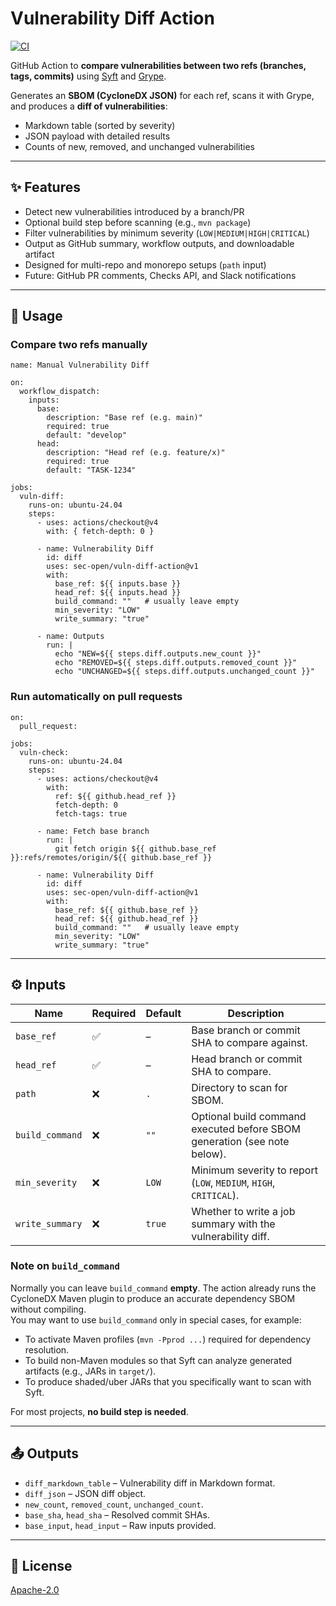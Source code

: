 # Vulnerability Diff Action

[![CI](https://github.com/sec-open/vuln-diff-action/actions/workflows/ci.yml/badge.svg?branch=main)](https://github.com/sec-open/vuln-diff-action/actions/workflows/ci.yml)

GitHub Action to **compare vulnerabilities between two refs (branches, tags, commits)** using [Syft](https://github.com/anchore/syft) and [Grype](https://github.com/anchore/grype).  

Generates an **SBOM (CycloneDX JSON)** for each ref, scans it with Grype, and produces a **diff of vulnerabilities**:
- Markdown table (sorted by severity)  
- JSON payload with detailed results  
- Counts of new, removed, and unchanged vulnerabilities  

---

## ✨ Features
- Detect new vulnerabilities introduced by a branch/PR  
- Optional build step before scanning (e.g., `mvn package`)  
- Filter vulnerabilities by minimum severity (`LOW|MEDIUM|HIGH|CRITICAL`)  
- Output as GitHub summary, workflow outputs, and downloadable artifact  
- Designed for multi-repo and monorepo setups (`path` input)  
- Future: GitHub PR comments, Checks API, and Slack notifications  

---

## 🚀 Usage

### Compare two refs manually

    name: Manual Vulnerability Diff

    on:
      workflow_dispatch:
        inputs:
          base:
            description: "Base ref (e.g. main)"
            required: true
            default: "develop"
          head:
            description: "Head ref (e.g. feature/x)"
            required: true
            default: "TASK-1234"

    jobs:
      vuln-diff:
        runs-on: ubuntu-24.04
        steps:
          - uses: actions/checkout@v4
            with: { fetch-depth: 0 }

          - name: Vulnerability Diff
            id: diff
            uses: sec-open/vuln-diff-action@v1
            with:
              base_ref: ${{ inputs.base }}
              head_ref: ${{ inputs.head }}
              build_command: ""   # usually leave empty
              min_severity: "LOW"
              write_summary: "true"

          - name: Outputs
            run: |
              echo "NEW=${{ steps.diff.outputs.new_count }}"
              echo "REMOVED=${{ steps.diff.outputs.removed_count }}"
              echo "UNCHANGED=${{ steps.diff.outputs.unchanged_count }}"

### Run automatically on pull requests

    on:
      pull_request:

    jobs:
      vuln-check:
        runs-on: ubuntu-24.04
        steps:
          - uses: actions/checkout@v4
            with:
              ref: ${{ github.head_ref }}
              fetch-depth: 0
              fetch-tags: true

          - name: Fetch base branch
            run: |
              git fetch origin ${{ github.base_ref }}:refs/remotes/origin/${{ github.base_ref }}

          - name: Vulnerability Diff
            id: diff
            uses: sec-open/vuln-diff-action@v1
            with:
              base_ref: ${{ github.base_ref }}
              head_ref: ${{ github.head_ref }}
              build_command: ""   # usually leave empty
              min_severity: "LOW"
              write_summary: "true"

---

## ⚙️ Inputs

| Name            | Required | Default | Description |
|-----------------|----------|---------|-------------|
| `base_ref`      | ✅       | –       | Base branch or commit SHA to compare against. |
| `head_ref`      | ✅       | –       | Head branch or commit SHA to compare. |
| `path`          | ❌       | `.`     | Directory to scan for SBOM. |
| `build_command` | ❌       | `""`    | Optional build command executed before SBOM generation (see note below). |
| `min_severity`  | ❌       | `LOW`   | Minimum severity to report (`LOW`, `MEDIUM`, `HIGH`, `CRITICAL`). |
| `write_summary` | ❌       | `true`  | Whether to write a job summary with the vulnerability diff. |

### Note on `build_command`

Normally you can leave `build_command` **empty**. The action already runs the CycloneDX Maven plugin to produce an accurate dependency SBOM without compiling.  
You may want to use `build_command` only in special cases, for example:

- To activate Maven profiles (`mvn -Pprod ...`) required for dependency resolution.  
- To build non-Maven modules so that Syft can analyze generated artifacts (e.g., JARs in `target/`).  
- To produce shaded/uber JARs that you specifically want to scan with Syft.  

For most projects, **no build step is needed**.

---

## 📤 Outputs

- `diff_markdown_table` – Vulnerability diff in Markdown format.  
- `diff_json` – JSON diff object.  
- `new_count`, `removed_count`, `unchanged_count`.  
- `base_sha`, `head_sha` – Resolved commit SHAs.  
- `base_input`, `head_input` – Raw inputs provided.  

---

## 📄 License

[Apache-2.0](LICENSE)

